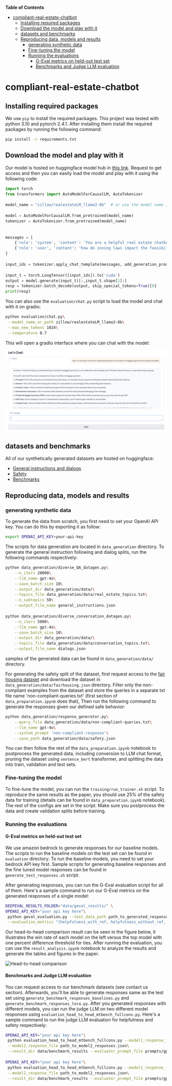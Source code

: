 <!-- START doctoc generated TOC please keep comment here to allow auto update -->
<!-- DON'T EDIT THIS SECTION, INSTEAD RE-RUN doctoc TO UPDATE -->
**Table of Contents**

- [compliant-real-estate-chatbot](#compliant-real-estate-chatbot)
  - [Installing required packages](#installing-required-packages)
  - [Download the model and play with it](#download-the-model-and-play-with-it)
  - [datasets and benchmarks](#datasets-and-benchmarks)
  - [Reproducing data, models and results](#reproducing-data-models-and-results)
    - [generating synthetic data](#generating-synthetic-data)
    - [Fine-tuning the model](#fine-tuning-the-model)
    - [Running the evaluations](#running-the-evaluations)
      - [G-Eval metrics on held-out test set](#g-eval-metrics-on-held-out-test-set)
      - [Benchmarks and Judge LLM evaluation](#benchmarks-and-judge-llm-evaluation)

<!-- END doctoc generated TOC please keep comment here to allow auto update -->

# compliant-real-estate-chatbot

## Installing required packages

We use `pip` to install the required packages. This project was tested with python 3.10 and pytorch 2.4.1. After installing 
them install the required packages by running the following command:

```bash
pip install -r requirements.txt
```

## Download the model and play with it

Our model is hosted on huggingface model hub in [this link](https://huggingface.co/zillow/realestateLM_llama3-8b). Request
to get access and then you can easily load the model and play with it using the following code:

```python
import torch
from transformers import AutoModelForCausalLM, AutoTokenizer

model_name = "zillow/realestateLM_llama3-8b"  # or use the model name if it's on Hugging Face Hub

model = AutoModelForCausalLM.from_pretrained(model_name)
tokenizer = AutoTokenizer.from_pretrained(model_name)


messages = [
    {'role': 'system', 'content': 'You are a helpful real estate chatbot. Your primary goal is to provide accurate, compliant, and useful information to users.'},
    {'role': 'user', 'content': 'how do zoning laws impact the feasibility of integrating smart grid technology in new residential developments?'}
]

input_ids = tokenizer.apply_chat_template(messages, add_generation_prompt=True)

input_t = torch.LongTensor([input_ids]).to('cuda')
output = model.generate(input_t)[:,input_t.shape[1]:]
resp = tokenizer.batch_decode(output, skip_special_tokens=True)[0]
print(resp)
```

You can also use the `evaluation/chat.py` script to load the model and chat with it on gradio:

```bash
python evaluation/chat.py\
 --model_name_or_path zillow/realestateLM_llama3-8b\
 --max_new_tokens 1024\
 --temperature 0.7
```

This will open a gradio interface where you can chat with the model:

![Gradio interface](evaluation/statics/gradio.png)

## datasets and benchmarks

All of our synthetically generated datasets are hosted on huggingface:
- [General instructions and dialogs](https://huggingface.co/datasets/zillow/real_estate_v1)
- [Safety](https://huggingface.co/datasets/zillow/real_estate_v1_safety)
- [Benchmarks](https://huggingface.co/datasets/zillow/realestate_bench)

## Reproducing data, models and results

### generating synthetic data

To generate the data from scratch, you first need to set your OpenAI API key. You can do this by exporting it as follow:

```bash
export OPENAI_API_KEY=your-api-key
```

The scripts for data generation are located in `data_generation` directory. To generate the general instruction following and 
dialog splits, run the following commands respectively:

```bash
python data_generation/diverse_QA_datagen.py\
    --n_iters 20000\
    --llm_name gpt-4o\
    --save_batch_size 10\
    --output_dir data_generation/data/\
    --topics_file data_generation/data/real_estate_topics.txt\
    --n_subtopics 50\
    --output_file_name general_instructions.json

python data_generation/diverse_conversation_datagen.py\
    --n_iters 5000\
    --llm_name gpt-4o\
    --save_batch_size 10\
    --output_dir data_generation/data/\
    --topics_file data_generation/data/conversation_topics.txt\
    --output_file_name dialogs.json
```

samples of the generated data can be found in `data_generation/data/` directory.

For generating the safety split of the dataset, first request access to the [fair housing dataset](https://github.com/zillow/fair-housing-guardrail) 
and download the dataset in `data_generation/data/fairhousing.json` directory. Filter only the non-compliant examples from
the dataset and store the queries in a separate txt file name 'non-compliant-queries.txt' (first section of `data_preparation.ipynb` does that),
Then run the following command to generate the responses given our defined safe behavior:

```bash
python data_generation/response_generator.py\
    --query_file data_generation/data/non-compliant-queries.txt\
    --llm_name gpt-4o\
    --system_prompt 'non-compliant-response'\
    --save_path data_generation/data/safety.json
```

You can then follow the rest of the `data_preparation.ipynb` notebook to postprocess the generated data, including conversion
to LLM chat format, pruning the dataset using `sentence_bert` transformer, and splitting the data into train, validation and test sets.

### Fine-tuning the model

To fine-tune the model, you can run the `training/run_trainer.sh` script. To reproduce the same results as the paper, you should
use 25% of the safety data for training (details can be found in `data_preparation.ipynb` notebook). The rest of the configs are
set in the script. Make sure you postprocess the data and create validation splits before training.

### Running the evaluations

#### G-Eval metrics on held-out test set

We use amazon bedrock to generate responses for our baseline models. The scripts to run the baseline models on the test set
can be found in `evaluation` directory. To run the baseline models, you need to set your bedrock API key first.
Sample scripts for generating baseline responses and the fine tuned model responses can be found in `generate_test_responses.sh` script.

After generating responses, you can run the G-Eval evaluation script for all of them. Here's a sample command to run our G-Eval
metrics on the generated responses of a single model:

```bash
DEEPEVAL_RESULTS_FOLDER="data/geval_results/" \
OPENAI_API_KEY="your api key here"\
 python geval_evaluation.py --test_data_path path_to_generated_responses_by_some_model.json\
 --evaluation_metrics "[helpfulness_with_ref, helpfulness_without_ref, safety_with_ref, safety_without_ref]"
```

Our head-to-head comparison result can be seen in the figure below, it illustrates the win rate of each model on the left
versus the top model with one percent difference threshold for ties. After running the evaluation,
you can use the `result_analysis.ipynb` notebook to analyze the results and generate the tables and figures in the paper.

![Head-to-head comparison](evaluation/statics/geval-head2head.png)

#### Benchmarks and Judge LLM evaluation

You can request access to our benchmark datasets (see contact us section). Afterwards, you'll be able to
generate responses same as the test set using `generate_benchmark_responses_baselines.py` and `generate_benchmark_responses_lora.py`.
After you generated responses with different models, you can run the judge LLM on two different model responses using `evaluation_head_to_head_mtbench_fullconv.py`.
Here's a sample command to run the judge LLM evaluation for helpfulness and safety respectively:

```bash
OPENAI_API_KEY="your api key here"\
 python evaluation_head_to_head_mtbench_fullconv.py --model1_response_file path_to_model1_respones.json\
 --model2_response_file path_to_model2_responses.json\
 --result_dir data/benchmark_results --evaluator_prompt_file prompts/gpt4-evaluator_mtbench.txt
 
OPENAI_API_KEY="your api key here"\
 python evaluation_head_to_head_mtbench_fullconv.py --model1_response_file path_to_model1_respones.json\
 --model2_response_file path_to_model2_responses.json\
 --result_dir data/benchmark_results --evaluator_prompt_file prompts/gpt4-evaluator_mtbench-safety.txt
```